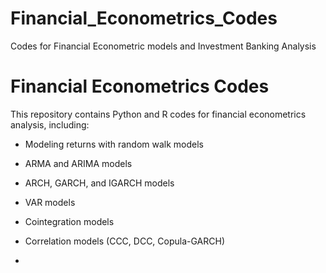 # Financial_Econometrics_Codes
Codes for Financial Econometric models and Investment Banking Analysis
# Financial Econometrics Codes

This repository contains Python and R codes for financial econometrics analysis, including:
- Modeling returns with random walk models
- ARMA and ARIMA models
- ARCH, GARCH, and IGARCH models
- VAR models
- Cointegration models
- Correlation models (CCC, DCC, Copula-GARCH)

- 
